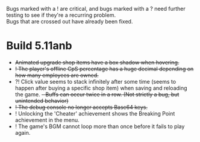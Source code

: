 Bugs marked with a ! are critical, and bugs marked with a ? need further testing to see if they're a recurring problem.  
Bugs that are crossed out have already been fixed.
# Build 5.11anb
- ~~Animated upgrade shop items have a box shadow when hovering.~~
- ~~! The player's offline CpS percentage has a huge decimal depending on how many employees are owned.~~
- ?! Click value seems to stack infinitely after some time (seems to happen after buying a specific shop item) when saving and reloading the game.
~~- Buffs can occur twice in a row. (Not strictly a bug, but unintended behavior)~~
- ~~! The debug console no longer accepts Base64 keys.~~
- ! Unlocking the 'Cheater' achievement shows the Breaking Point achievement in the menu.
- ! The game's BGM cannot loop more than once before it fails to play again.

